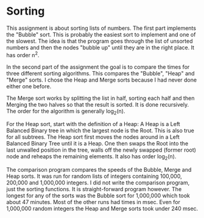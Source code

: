 # Sorting

This assignment is about sorting lists of numbers.  The first part implements the "Bubble" sort.  This is probably the easiest sort to implement and one of the slowest.  The idea is that the program goes through the list of unsorted numbers and then the nodes "bubble up" until they are in the right place.  It has order n<sup>2</sup>.

In the second part of the assignment the goal is to compare the times for three different sorting algorithms.  This compares the "Bubble", "Heap" and "Merge" sorts.  I chose the Heap and Merge sorts because I had never done either one before.

The Merge sort works by splitting the list in half, sorting each half and then Merging the two halves so that the result is sorted.  It is done recursively.  The order for the algorithm is generally log<sub>2</sub>(n).  

For the Heap sort, start with the definition of a Heap:  A Heap is a Left Balanced Binary tree in which the largest node is the Root.  This is also true for all subtrees.  The Heap sort first moves the nodes around in a Left Balanced Binary Tree until it is a Heap. One then swaps the Root into the last unwalled position in the tree, walls off the newly swapped (former root) node and reheaps the remaining elements.  It also has order log<sub>2</sub>(n). 

The comparison program compares the speeds of the Bubble, Merge and Heap sorts.  It was run for random lists of integers containing 100,000, 200,000 and 1,000,000 integers.  I did not write the comparison program, just the sorting functions.  It is straight-forward program however.  The longest for any of the sorts was the Bubble sort for 1,000,000 which took about 47 minutes.  Most of the other runs had times in msec.  Even for 1,000,000 random integers the Heap and Merge sorts took under 240 msec.
